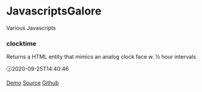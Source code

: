 # JavascriptsGalore
Various Javascripts

### clocktime

Returns a HTML entity that mimics an analog clock face w. ½ hour intervals

🕝2020-09-25T14:40:46 

[Demo](test/clocktime.test.html) [Source](src/clocktime.js) [Github](https://clicketyclick.github.io/JavascriptsGalore/)
